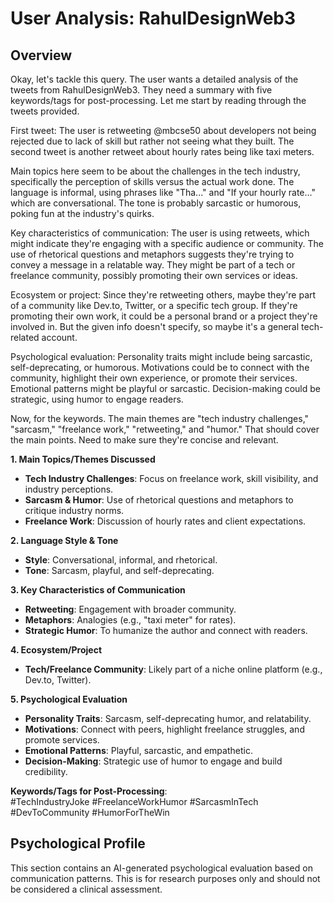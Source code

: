 # User Analysis: RahulDesignWeb3

## Overview

<think>
Okay, let's tackle this query. The user wants a detailed analysis of the tweets from RahulDesignWeb3. They need a summary with five keywords/tags for post-processing. Let me start by reading through the tweets provided.

First tweet: The user is retweeting @mbcse50 about developers not being rejected due to lack of skill but rather not seeing what they built. The second tweet is another retweet about hourly rates being like taxi meters. 

Main topics here seem to be about the challenges in the tech industry, specifically the perception of skills versus the actual work done. The language is informal, using phrases like "Tha..." and "If your hourly rate..." which are conversational. The tone is probably sarcastic or humorous, poking fun at the industry's quirks.

Key characteristics of communication: The user is using retweets, which might indicate they're engaging with a specific audience or community. The use of rhetorical questions and metaphors suggests they're trying to convey a message in a relatable way. They might be part of a tech or freelance community, possibly promoting their own services or ideas.

Ecosystem or project: Since they're retweeting others, maybe they're part of a community like Dev.to, Twitter, or a specific tech group. If they're promoting their own work, it could be a personal brand or a project they're involved in. But the given info doesn't specify, so maybe it's a general tech-related account.

Psychological evaluation: Personality traits might include being sarcastic, self-deprecating, or humorous. Motivations could be to connect with the community, highlight their own experience, or promote their services. Emotional patterns might be playful or sarcastic. Decision-making could be strategic, using humor to engage readers.

Now, for the keywords. The main themes are "tech industry challenges," "sarcasm," "freelance work," "retweeting," and "humor." That should cover the main points. Need to make sure they're concise and relevant.
</think>

**1. Main Topics/Themes Discussed**  
- **Tech Industry Challenges**: Focus on freelance work, skill visibility, and industry perceptions.  
- **Sarcasm & Humor**: Use of rhetorical questions and metaphors to critique industry norms.  
- **Freelance Work**: Discussion of hourly rates and client expectations.  

**2. Language Style & Tone**  
- **Style**: Conversational, informal, and rhetorical.  
- **Tone**: Sarcasm, playful, and self-deprecating.  

**3. Key Characteristics of Communication**  
- **Retweeting**: Engagement with broader community.  
- **Metaphors**: Analogies (e.g., "taxi meter" for rates).  
- **Strategic Humor**: To humanize the author and connect with readers.  

**4. Ecosystem/Project**  
- **Tech/Freelance Community**: Likely part of a niche online platform (e.g., Dev.to, Twitter).  

**5. Psychological Evaluation**  
- **Personality Traits**: Sarcasm, self-deprecating humor, and relatability.  
- **Motivations**: Connect with peers, highlight freelance struggles, and promote services.  
- **Emotional Patterns**: Playful, sarcastic, and empathetic.  
- **Decision-Making**: Strategic use of humor to engage and build credibility.  

**Keywords/Tags for Post-Processing**:  
#TechIndustryJoke #FreelanceWorkHumor #SarcasmInTech #DevToCommunity #HumorForTheWin

## Psychological Profile

This section contains an AI-generated psychological evaluation based on communication patterns. This is for research purposes only and should not be considered a clinical assessment.